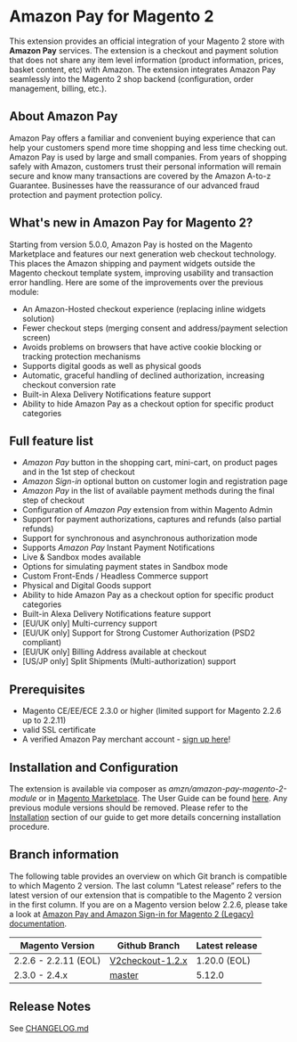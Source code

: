 # Amazon Pay for Magento 2
This extension provides an official integration of your Magento 2 store with **Amazon Pay** services. The extension is a checkout and payment solution that does not share any item level information (product information, prices, basket content, etc) with Amazon. The extension integrates Amazon Pay seamlessly into the Magento 2 shop backend (configuration, order management, billing, etc.).

## About Amazon Pay
Amazon Pay offers a familiar and convenient buying experience that can help your customers spend more time shopping and less time checking out. Amazon Pay is used by large and small companies. From years of shopping safely with Amazon, customers trust their personal information will remain secure and know many transactions are covered by the Amazon A-to-z Guarantee. Businesses have the reassurance of our advanced fraud protection and payment protection policy.

## What's new in Amazon Pay for Magento 2?
Starting from version 5.0.0, Amazon Pay is hosted on the Magento Marketplace and features our next generation web checkout technology. This places the Amazon shipping and payment widgets outside the Magento checkout template system, improving usability and transaction error handling. Here are some of the improvements over the previous module:

* An Amazon-Hosted checkout experience (replacing inline widgets solution)
* Fewer checkout steps (merging consent and address/payment selection screen)
* Avoids problems on browsers that have active cookie blocking or tracking protection mechanisms
* Supports digital goods as well as physical goods
* Automatic, graceful handling of declined authorization, increasing checkout conversion rate
* Built-in Alexa Delivery Notifications feature support
* Ability to hide Amazon Pay as a checkout option for specific product categories

## Full feature list
* _Amazon Pay_ button in the shopping cart, mini-cart, on product pages and in the 1st step of checkout
* _Amazon Sign-in_ optional button on customer login and registration page
* _Amazon Pay_ in the list of available payment methods during the final step of checkout
* Configuration of _Amazon Pay_ extension from within Magento Admin
* Support for payment authorizations, captures and refunds (also partial refunds)
* Support for synchronous and asynchronous authorization mode
* Supports _Amazon Pay_ Instant Payment Notifications
* Live & Sandbox modes available
* Options for simulating payment states in Sandbox mode
* Custom Front-Ends / Headless Commerce support
* Physical and Digital Goods support
* Ability to hide Amazon Pay as a checkout option for specific product categories
* Built-in Alexa Delivery Notifications feature support
* [EU/UK only] Multi-currency support
* [EU/UK only] Support for Strong Customer Authorization (PSD2 compliant)
* [EU/UK only] Billing Address available at checkout
* [US/JP only] Split Shipments (Multi-authorization) support

## Prerequisites
* Magento CE/EE/ECE 2.3.0 or higher (limited support for Magento 2.2.6 up to 2.2.11)
* valid SSL certificate
* A verified Amazon Pay merchant account - [sign up here](https://pay.amazon.com/signup)!

## Installation and Configuration
The extension is available via composer as *amzn/amazon-pay-magento-2-module* or in [Magento Marketplace](https://marketplace.magento.com/amzn-amazon-pay-magento-2-module.html). The User Guide can be found [here](https://amzn.github.io/amazon-payments-magento-2-plugin/). Any previous module versions should be removed. Please refer to the [Installation](https://amzn.github.io/amazon-payments-magento-2-plugin/installation.html) section of our guide to get more details concerning installation procedure.

## Branch information
The following table provides an overview on which Git branch is compatible to which Magento 2 version. The last column “Latest release” refers to the latest version of our extension that is compatible to the Magento 2 version in the first column. If you are on a Magento version below 2.2.6, please take a look at [Amazon Pay and Amazon Sign-in for Magento 2 (Legacy) documentation](https://amzn.github.io/amazon-payments-magento-2-plugin/legacy/installation.html#manual-composer-install-method).

Magento Version | Github Branch | Latest release
---|---|---
2.2.6 - 2.2.11 (EOL) | [V2checkout-1.2.x](https://github.com/amzn/amazon-payments-magento-2-plugin/tree/V2checkout-1.2.x)  | 1.20.0 (EOL)
2.3.0 - 2.4.x | [master](https://github.com/amzn/amazon-payments-magento-2-plugin/tree/master) | 5.12.0

## Release Notes
See [CHANGELOG.md](/CHANGELOG.md) 
